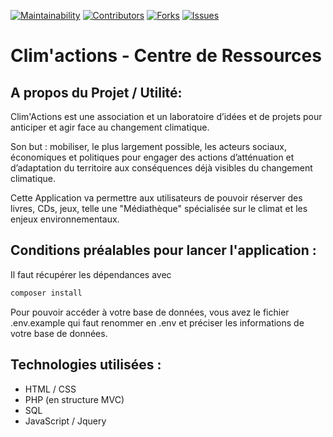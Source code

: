 [![Maintainability](https://api.codeclimate.com/v1/badges/4cfd4ca8942abdb551bc/maintainability)](https://codeclimate.com/github/greta-code-pizza/climactions/maintainability)
[![Contributors][contributors-shield]][contributors-shield]
[![Forks][forks-shield]][forks-url]
[![Issues][issues-shield]][issues-url]
# Clim'actions - Centre de Ressources

## A propos du Projet / Utilité:
Clim'Actions est une association et un laboratoire d’idées et de projets pour anticiper et agir face au changement climatique.

Son but : mobiliser, le plus largement possible, les acteurs sociaux, économiques et politiques  pour engager des actions  d’atténuation et d’adaptation du  territoire aux conséquences déjà visibles du changement climatique.

Cette Application va permettre aux utilisateurs de pouvoir réserver des livres, CDs, jeux, telle une "Médiathèque" spécialisée sur le climat et les enjeux environnementaux.

## Conditions préalables pour lancer l'application :
Il faut récupérer les dépendances avec 

```php
composer install
``` 

Pour pouvoir accéder à votre base de données, vous avez le fichier .env.example qui faut renommer en .env et préciser les informations de votre base de données.

## Technologies utilisées :
- HTML / CSS
- PHP (en structure MVC)
- SQL
- JavaScript / Jquery

[contributors-shield]: https://img.shields.io/github/contributors/othneildrew/Best-README-Template.svg?style=for-the-badge
[contributors-url]: https://github.com/greta-code-pizza/climactions/graphs/contributors
[forks-shield]: https://img.shields.io/github/forks/othneildrew/Best-README-Template.svg?style=for-the-badge
[forks-url]: https://github.com/greta-code-pizza/climactions/network/members
[issues-shield]: https://img.shields.io/github/issues/othneildrew/Best-README-Template.svg?style=for-the-badge
[issues-url]: https://github.com/greta-code-pizza/climactions/issues